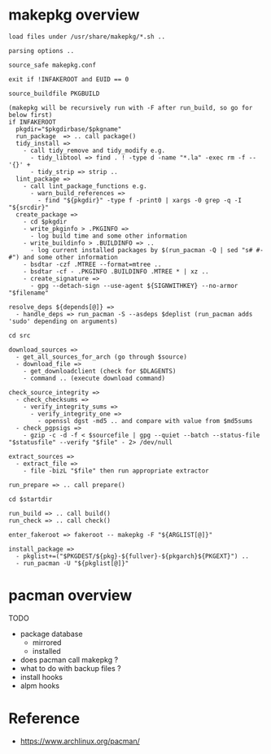 <!--
{
  "title": "Pacman and Makepkg",
  "date": "2017-06-18T12:28:03+09:00",
  "updated_date": "2017-06-24T10:30:55+09:00",
  "category": "",
  "tags": ["arch-linux"],
  "draft": false
}
-->

# makepkg overview

```
load files under /usr/share/makepkg/*.sh ..

parsing options ..

source_safe makepkg.conf

exit if !INFAKEROOT and EUID == 0

source_buildfile PKGBUILD

(makepkg will be recursively run with -F after run_build, so go for below first)
if INFAKEROOT
  pkgdir="$pkgdirbase/$pkgname"
  run_package  => .. call package()
  tidy_install =>
    - call tidy_remove and tidy_modify e.g.
      - tidy_libtool => find . ! -type d -name "*.la" -exec rm -f -- '{}' +
      - tidy_strip => strip ..
  lint_package =>
    - call lint_package_functions e.g.
      - warn_build_references =>
        - find "${pkgdir}" -type f -print0 | xargs -0 grep -q -I "${srcdir}"
  create_package =>
    - cd $pkgdir
    - write_pkginfo > .PKGINFO =>
      - log build time and some other information
    - write_buildinfo > .BUILDINFO => ..
      - log current installed packages by $(run_pacman -Q | sed "s# #-#") and some other information
    - bsdtar -czf .MTREE --format=mtree ..
    - bsdtar -cf - .PKGINFO .BUILDINFO .MTREE * | xz ..
    - create_signature =>
      - gpg --detach-sign --use-agent ${SIGNWITHKEY} --no-armor "$filename"

resolve_deps ${depends[@]} =>
  - handle_deps => run_pacman -S --asdeps $deplist (run_pacman adds 'sudo' depending on arguments)

cd src

download_sources =>
  - get_all_sources_for_arch (go through $source)
  - download_file =>
    - get_downloadclient (check for $DLAGENTS)
    - command .. (execute download command)

check_source_integrity =>
  - check_checksums =>
    - verify_integrity_sums =>
      - verify_integrity_one =>
        - openssl dgst -md5 .. and compare with value from $md5sums
  - check_pgpsigs =>
    - gzip -c -d -f < $sourcefile | gpg --quiet --batch --status-file "$statusfile" --verify "$file" - 2> /dev/null

extract_sources =>
  - extract_file =>
    - file -bizL "$file" then run appropriate extractor

run_prepare => .. call prepare()

cd $startdir

run_build => .. call build()
run_check => .. call check()

enter_fakeroot => fakeroot -- makepkg -F "${ARGLIST[@]}"

install_package =>
  - pkglist+=("$PKGDEST/${pkg}-${fullver}-${pkgarch}${PKGEXT}") ..
  - run_pacman -U "${pkglist[@]}"
```


# pacman overview

TODO

- package database
  - mirrored
  - installed
- does pacman call makepkg ?
- what to do with backup files ?
- install hooks
- alpm hooks


# Reference

- https://www.archlinux.org/pacman/
